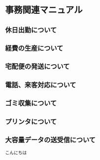 # 事務関連マニュアル
## 休日出勤について
## 経費の生産について
## 宅配便の発送について
## 電話、来客対応について
## ゴミ収集について
## プリンタについて
## 大容量データの送受信について

こんにちは